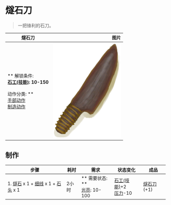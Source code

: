 # 燧石刀  
> 一把锋利的石刀。  
  
  燧石刀  |   图片   
 ----  |  ----:   
 ** 解锁条件: **<br>[石工(技能)](Skill_Knapping.md): 10-150<br><br>** 动作分类: **<br>[手部动作](HandAction.md)<br>[制造动作](CraftAction.md)  |  <img decoding="async" src="Sprite/FlintKnife.png" href="a.md" style="max-width:300px;max-height:300px;">   
  
## 制作  
步骤  |  耗时  |  需求  |  状态变化  |  成品  
----  |  ----  |  ----  |  ----  |  ----  
1. [燧石](Flint.md) x 1 + [细线](CordFiber.md) x 1 + [石头](Stone.md) x 1  |  2小时  |  ** 需要状态: **<br>[光亮](Light.md): 10-100  |  [石工(技能)](Skill_Knapping.md)+2<br>[压力](Stress.md)-10  |  [燧石刀](KnifeFlint.md)(+1)  


<script>document.title="燧石刀 - 卡牌生存百科 Card Survival Wiki";</script>